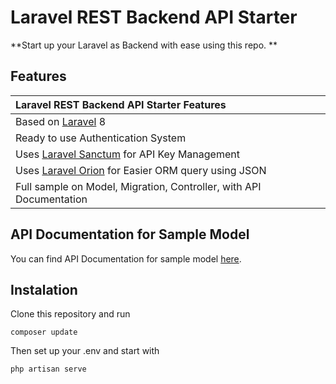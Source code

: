 # Laravel REST Backend API Starter

**Start up your Laravel as Backend with ease using this repo. **


## Features

| Laravel REST Backend API Starter Features  |
| :------------ |
|Based on [Laravel](https://laravel.com/) 8|
|Ready to use Authentication System|
|Uses [Laravel Sanctum](https://laravel.com/docs/8.x/sanctum) for API Key Management|
|Uses [Laravel Orion](https://tailflow.github.io/laravel-orion-docs/) for Easier ORM query using JSON|
|Full sample on Model, Migration, Controller, with API Documentation|

## API Documentation for Sample Model
You can find API Documentation for sample model [here](https://documenter.getpostman.com/view/13998405/UzBmMSkL).

## Instalation
Clone this repository and run

    composer update

Then set up your .env and start with 

    php artisan serve
